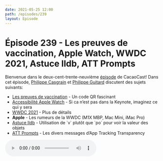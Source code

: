 ```yaml
---
date: 2021-05-25 12:00
path: /episodes/239
layout: Episode
---
```

# Épisode 239 - Les preuves de vaccination, Apple Watch, WWDC 2021, Astuce lldb, ATT Prompts
<p>Bienvenue dans le deux-cent-trente-neuvi&egrave;me&nbsp;<a href="https://archive.org/download/cacaocast/cacaocast_239.mp3" title="CacaoCast Episode 239">épisode</a> de CacaoCast! Dans cet épisode, <a href="http://www.twitter.com/philippec" title="Philippe Casgrain sur Twitter">Philippe Casgrain</a> et <a href="http://www.twitter.com/cacaocast" title="Philippe Guitard sur Twitter">Philippe Guitard</a> discutent des sujets suivants:</p>
<ul>
<li><a href="https://mikkel.ca/blog/digging-into-quebecs-proof-of-vaccination/" title="Les preuves de vaccination">Les preuves de vaccination</a> - Un code QR fascinant</li>
<li><a href="https://www.apple.com/newsroom/2021/05/apple-previews-powerful-software-updates-designed-for-people-with-disabilities/" title="Accessibilité Apple Watch">Accessibilité Apple Watch</a> - Si ca n’est pas dans la Keynote, imaginez ce qui y sera</li>
<li><a href="https://www.apple.com/newsroom/2021/05/apples-worldwide-developers-conference-kicks-off-june-7/" title="WWDC 2021">WWDC 2021</a> - Plus de détails</li>
<li><b>Apple</b> - Les rumeurs de la WWDC (M1X MBP, Mac Mini, iMac Pro)</li>
<li><a href="https://twitter.com/merowing_/status/1392389928844156928" title="Astuce lldb">Astuce lldb</a> - Utilisation de `v` plutôt que `po` pour voir la valeur des objets</li>
<li><a href="https://www.attprompts.com" title="ATT Prompts">ATT Prompts</a> - Les divers messages d’App Tracking Transparency</li>
</ul>
<p><audio controls><source src="https://archive.org/download/cacaocast/cacaocast_239.mp3" type="audio/mpeg"><source src="https://archive.org/download/cacaocast/cacaocast_239.mp3" type="audio/mp4">Votre navigateur ne supporte pas l'élément audio / Your browser does not support the audio element.</audio></p>
